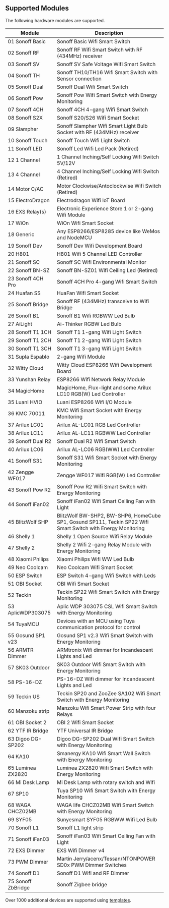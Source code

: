 ## Supported Modules

The following hardware modules are supported.

Module             | Description
-------------------|-----------------------
01 Sonoff Basic    | Sonoff Basic Wifi Smart Switch
02 Sonoff RF       | Sonoff RF Wifi Smart Switch with RF (434MHz) receiver
03 Sonoff SV       | Sonoff SV Safe Voltage Wifi Smart Switch
04 Sonoff TH       | Sonoff TH10/TH16 Wifi Smart Switch with Sensor connection
05 Sonoff Dual     | Sonoff Dual Wifi Smart Switch
06 Sonoff Pow      | Sonoff Pow Wifi Smart Switch with Energy Monitoring
07 Sonoff 4CH      | Sonoff 4CH 4-gang Wifi Smart Switch
08 Sonoff S2X      | Sonoff S20/S26 Wifi Smart Socket
09 Slampher        | Sonoff Slampher Wifi Smart Light Bulb Socket with RF (434MHz) receiver
10 Sonoff Touch    | Sonoff Touch Wifi Light Switch
11 Sonoff LED      | Sonoff Led Wifi Led Pack (Retired)
12 1 Channel       | 1 Channel Inching/Self Locking Wifi Switch 5V/12V
13 4 Channel       | 4 Channel Inching/Self Locking Wifi Switch (Retired)
14 Motor C/AC      | Motor Clockwise/Antoclockwise Wifi Switch (Retired)
15 ElectroDragon   | Electrodragon Wifi IoT Board
16 EXS Relay(s)    | Electronic Experience Store 1 or 2-gang Wifi Module
17 WiOn            | WiOn Wifi Smart Socket
18 Generic         | Any ESP8266/ESP8285 device like WeMos and NodeMCU
19 Sonoff Dev      | Sonoff Dev Wifi Development Board
20 H801            | H801 Wifi 5 Channel LED Controller
21 Sonoff SC       | Sonoff SC Wifi Environmental Monitor
22 Sonoff BN-SZ    | Sonoff BN-SZ01 Wifi Ceiling Led (Retired)
23 Sonoff 4CH Pro  | Sonoff 4CH Pro 4-gang Wifi Smart Switch
24 Huafan SS       | HuaFan Wifi Smart Socket
25 Sonoff Bridge   | Sonoff RF (434MHz) transceive to Wifi Bridge
26 Sonoff B1       | Sonoff B1 Wifi RGBWW Led Bulb
27 AiLight         | Ai-Thinker RGBW Led Bulb
28 Sonoff T1 1CH   | Sonoff T1 1-gang Wifi Light Switch
29 Sonoff T1 2CH   | Sonoff T1 2-gang Wifi Light Switch
30 Sonoff T1 3CH   | Sonoff T1 3-gang Wifi Light Switch
31 Supla Espablo   | 2-gang Wifi Module
32 Witty Cloud     | Witty Cloud ESP8266 Wifi Development Board
33 Yunshan Relay   | ESP8266 Wifi Network Relay Module
34 MagicHome       | MagicHome, Flux-light and some Arilux LC10 RGB(W) Led Controller
35 Luani HVIO      | Luani ESP8266 Wifi I/O Module
36 KMC 70011       | KMC Wifi Smart Socket with Energy Monitoring
37 Arilux LC01     | Arilux AL-LC01 RGB Led Controller
38 Arilux LC11     | Arilux AL-LC11 RGBWW Led Controller
39 Sonoff Dual R2  | Sonoff Dual R2 Wifi Smart Switch
40 Arilux LC06     | Arilux AL-LC06 RGB(WW) Led Controller
41 Sonoff S31      | Sonoff S31 Wifi Smart Socket with Energy Monitoring
42 Zengge WF017    | Zengge WF017 Wifi RGB(W) Led Controller
43 Sonoff Pow R2   | Sonoff Pow R2 Wifi Smart Switch with Energy Monitoring
44 Sonoff iFan02   | Sonoff iFan02 Wifi Smart Ceiling Fan with Light
45 BlitzWolf SHP   | BlitzWolf BW-SHP2, BW-SHP6, HomeCube SP1, Gosund SP111, Teckin SP22 Wifi Smart Switch with Energy Monitoring
46 Shelly 1        | Shelly 1 Open Source Wifi Relay Module
47 Shelly 2        | Shelly 2 Wifi 2-gang Relay Module with Energy Monitoring
48 Xiaomi Philips  | Xiaomi Philips Wifi WW Led Bulb
49 Neo Coolcam     | Neo Coolcam Wifi Smart Socket
50 ESP Switch      | ESP Switch 4-gang Wifi Switch with Leds
51 OBI Socket      | OBI Wifi Smart Socket
52 Teckin          | Teckin SP22 Wifi Smart Switch with Energy Monitoring
53 AplicWDP303075  | Aplic WDP 303075 CSL Wifi Smart Switch with Energy Monitoring
54 TuyaMCU         | Devices with an MCU using Tuya communication protocol for control
55 Gosund SP1 v23  | Gosund SP1 v2.3 Wifi Smart Switch with Energy Monitoring
56 ARMTR Dimmer    | ARMtronix Wifi dimmer for Incandescent Lights and Led
57 SK03 Outdoor    | SK03 Outdoor Wifi Smart Switch with Energy Monitoring
58 PS-16-DZ        | PS-16-DZ  Wifi dimmer for Incandescent Lights and Led
59 Teckin US       | Teckin SP20 and ZooZee SA102 Wifi Smart Switch with Energy Monitoring
60 Manzoku strip   | Manzoku Wifi Smart Power Strip with four Relays
61 OBI Socket 2    | OBI 2 Wifi Smart Socket
62 YTF IR Bridge   | YTF Universal IR Bridge
63 Digoo DG-SP202  | Digoo DG-SP202 Dual Wifi Smart Switch with Energy Monitoring
64 KA10            | Smanergy KA10 Wifi Smart Wall Switch with Energy Monitoring
65 Luminea ZX2820  | Luminea ZX2820 Wifi Smart Switch with Energy Monitoring
66 Mi Desk Lamp    | Mi Desk Lamp with rotary switch and Wifi
67 SP10            | Tuya SP10 Wifi Smart Switch with Energy Monitoring
68 WAGA CHCZ02MB   | WAGA life CHCZ02MB Wifi Smart Switch with Energy Monitoring
69 SYF05           | Sunyesmart SYF05 RGBWW Wifi Led Bulb
70 Sonoff L1       | Sonoff L1 light strip
71 Sonoff iFan03   | Sonoff iFan03 Wifi Smart Ceiling Fan with Light
72 EXS Dimmer      | EXS Wifi Dimmer v4
73 PWM Dimmer      | Martin Jerry/acenx/Tessan/NTONPOWER SD0x PWM Dimmer Switches
74 Sonoff D1       | Sonoff D1 Wifi and RF Dimmer
75 Sonoff ZbBridge | Sonoff Zigbee bridge

Over 1000 additional devices are supported using [templates](TEMPLATES.md).
